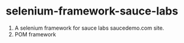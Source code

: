 # selenium-framework-sauce-labs

1. A selenium framework for sauce labs saucedemo.com site.
2. POM framework
